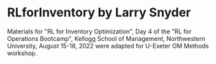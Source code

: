 # RLforInventory by Larry Snyder
Materials for "RL for Inventory Optimization", Day 4 of the "RL for Operations Bootcamp", Kellogg School of Management, Northwestern University, August 15-18, 2022 were adapted for U-Exeter OM Methods workshop.
